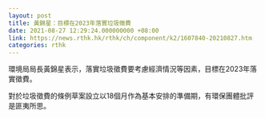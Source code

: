 ```yaml
---
layout: post
title: 黃錦星：目標在2023年落實垃圾徵費
date: 2021-08-27 12:29:24.000000000 +08:00
link: https://news.rthk.hk/rthk/ch/component/k2/1607840-20210827.htm
categories: rthk
---
```


環境局局長黃錦星表示，落實垃圾徵費要考慮經濟情況等因素，目標在2023年落實徵費。

對於垃圾徵費的條例草案設立以18個月作為基本安排的準備期，有環保團體批評是匪夷所思。
